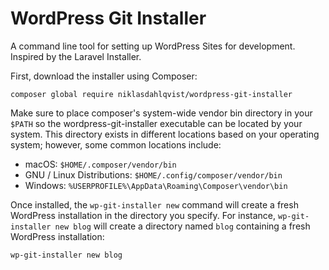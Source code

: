 # WordPress Git Installer
A command line tool for setting up WordPress Sites for development. Inspired by the Laravel Installer.


First, download the installer using Composer:

    composer global require niklasdahlqvist/wordpress-git-installer

Make sure to place composer's system-wide vendor bin directory in your `$PATH` so the wordpress-git-installer executable can be located by your system. This directory exists in different locations based on your operating system; however, some common locations include:

- macOS: `$HOME/.composer/vendor/bin`
- GNU / Linux Distributions: `$HOME/.config/composer/vendor/bin`
- Windows: `%USERPROFILE%\AppData\Roaming\Composer\vendor\bin`



Once installed, the `wp-git-installer new` command will create a fresh WordPress installation in the directory you specify. For instance, `wp-git-installer new blog` will create a directory named `blog` containing a fresh WordPress installation:

    wp-git-installer new blog
